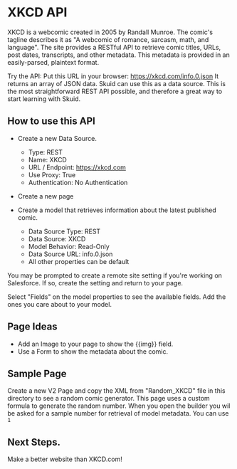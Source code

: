 # XKCD API

XKCD is a webcomic created in 2005 by Randall Munroe. The comic's tagline describes it as "A webcomic of romance, sarcasm, math, and language".
The site provides a RESTful API to retrieve comic titles, URLs, post dates, transcripts, and other metadata. This metadata is provided in an easily-parsed, plaintext format.

Try the API:   Put this URL in your browser:  https://xkcd.com/info.0.json
It returns an array of JSON data.  Skuid can use this as a data source. This is the most straightforward REST API possible, and therefore a great way to start learning with Skuid. 

## How to use this API
- Create a new Data Source. 
    - Type:  REST
    - Name: XKCD
    - URL / Endpoint:   https://xkcd.com
    - Use Proxy:   True
    - Authentication:  No Authentication 

- Create a new page
- Create a model that retrieves information about the latest published comic. 
    - Data Source Type: REST
    - Data Source:  XKCD
    - Model Behavior: Read-Only
    - Data Source URL:  info.0.json
    - All other properties can be default

You may be prompted to create a remote site setting if you're working on Salesforce. If so, create the setting and return to your page.

Select "Fields" on the model properties to see the available fields.  Add the ones you care about to your model. 

## Page Ideas

- Add an Image to your page to show the {{img}} field. 
- Use a Form to show the metadata about the comic. 

## Sample Page

Create a new V2 Page and copy the XML from "Random_XKCD" file in this directory to see a random comic generator. 
This page uses a custom formula to generate the random number. 
When you open the builder you wil be asked for a sample number for retrieval of model metadata.  You can use ``1``

## Next Steps.

Make a better website than XKCD.com! 
